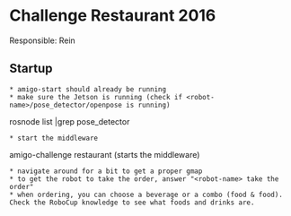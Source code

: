 # Challenge Restaurant 2016

Responsible: Rein

## Startup
```
* amigo-start should already be running
* make sure the Jetson is running (check if <robot-name>/pose_detector/openpose is running)
```
rosnode list |grep pose_detector
```
* start the middleware
```
amigo-challenge restaurant (starts the middleware)
```
* navigate around for a bit to get a proper gmap
* to get the robot to take the order, answer "<robot-name> take the order"
* when ordering, you can choose a beverage or a combo (food & food). Check the RoboCup knowledge to see what foods and drinks are.
```

